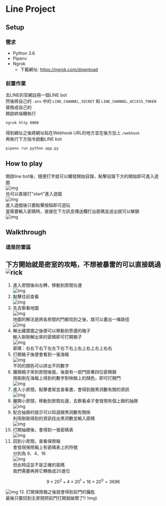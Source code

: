 # Line Project
## Setup
### 需求
* Python 3.6
* Pipenv
* Ngrok
  * 下載網址: https://ngrok.com/download
### 前置作業
去LINE的官網註冊一個LINE bot\
然後將自己的 `.env` 中的 `LINE_CHANNEL_SECRET` 和 `LINE_CHANNEL_ACCESS_TOKEN` 替換成自己的\
開啟終端機執行
```sh
ngrok http 8000
```
得到網址之後將網址貼在Webhook URL的地方並在後方加上 `/webhook`\
再執行下方指令啟動LINE bot
```sh
pipenv run python app.py
```
## How to play
開啟line bot後，隨便打字就可以觸發開始目錄，點擊目錄下方的開始即可進入遊戲\
![img](https://i.imgur.com/Mklgpwf.jpg)\
也可以直接打"start"進入遊戲\
![img](https://i.imgur.com/f2dKmTe.jpg)\
進入遊戲後只要點擊按鈕即可遊玩\
當需要輸入密碼時，直接在下方訊息傳送欄打出密碼並送出就可以解鎖\
![img](https://i.imgur.com/0tdtL0T.png)
## Walkthrough
### 這是防雷區
下方開始就是密室的攻略，不想被暴雷的可以直接跳過\
![rick](https://i.imgur.com/6KfIxHM.jpg)
---
1. 進入房間後向左轉，移動到房間左邊\
![img](https://i.imgur.com/L9sQDGC.jpg)
3. 點擊往前查看\
![img](https://i.imgur.com/YjdpWj9.jpg)
4. 先去察看地圖\
![img](https://i.imgur.com/32KWIjd.jpg)\
地圖的解法是將各房間的門都找到之後，就可以畫出一條路徑\
![img](https://i.imgur.com/poF65CI.jpg)
5. 解出藏寶圖之後便可以移動到旁邊的箱子\
輸入剛剛解出來的密碼即可打開箱子\
![img](https://i.imgur.com/g8wi8y6.jpg)\
密碼：右右下右下左左下右下右上右上右上左上右右
6. 打開箱子後便會看到一張海報\
![img](https://i.imgur.com/cZiaYPv.png)\
不同的顏色可以拼出不同數字
7. 離開箱子來到房間後面，後面有一扇門掛著四位密碼鎖\
用剛剛在海報上得到的數字對映鎖上的顏色，即可打開門\
![img](https://i.imgur.com/CleD8l6.jpg)
8. 進入小房間，點擊書架並查看書，會得到跟黑洞數有關的資訊\
![img](https://i.imgur.com/k1KbrPX.jpg)
9. 離開小房間，移動到房間右邊，去察看桌子會發現有個上鎖的抽屜\
![img](https://i.imgur.com/OZk1G5v.jpg)
10. 配合抽屜的提示可以知道跟黑洞數有關係\
利用剛剛得到的資訊找出黑洞數並輸入密碼\
![img](https://i.imgur.com/IEWUBKX.jpg)
11. 打開抽屜後，會得到一張密碼表\
![img](https://i.imgur.com/ZcRB8tO.png)
12. 回到小房間，查看保險箱\
會發現保險箱上有密碼表上的符號\
分別為 9、4、16\
![img](https://i.imgur.com/qDJOEaz.jpg)\
但此時這並不是正確的密碼\
我們需要再將它轉換成20進位
```math
9\times 20^2 + 4\times 20^1 + 16\times 20^0 = 3696
```
![img](https://i.imgur.com/z0HGlIW.jpg)
13. 打開保險箱之後就會得到前門的鑰匙\
最後只要回到主房間把前門打開就破關了!!
!img\
